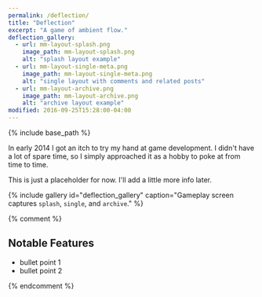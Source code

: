 ```yaml
---
permalink: /deflection/
title: "Deflection"
excerpt: "A game of ambient flow."
deflection_gallery:
  - url: mm-layout-splash.png
    image_path: mm-layout-splash.png
    alt: "splash layout example"
  - url: mm-layout-single-meta.png
    image_path: mm-layout-single-meta.png
    alt: "single layout with comments and related posts"
  - url: mm-layout-archive.png
    image_path: mm-layout-archive.png
    alt: "archive layout example"
modified: 2016-09-25T15:28:00-04:00
---
```


{% include base_path %}

In early 2014 I got an itch to try my hand at game development. I didn't have a lot of spare time, so I simply approached it as a hobby to poke at from time to time.

This is just a placeholder for now. I'll add a little more info later.

{% include gallery id="deflection_gallery" caption="Gameplay screen captures `splash`, `single`, and `archive`." %}

{% comment %}

## Notable Features

- bullet point 1
- bullet point 2

{% endcomment %}

